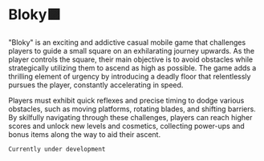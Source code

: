 # Bloky🟪
"Bloky" is an exciting and addictive casual mobile game that challenges players to guide a
small square on an exhilarating journey upwards. As the player controls the square, their main
objective is to avoid obstacles while strategically utilizing them to ascend as high as possible.
The game adds a thrilling element of urgency by introducing a deadly floor that relentlessly
pursues the player, constantly accelerating in speed.

Players must exhibit quick reflexes and precise timing to dodge various obstacles, such as
moving platforms, rotating blades, and shifting barriers. By skilfully navigating through these
challenges, players can reach higher scores and unlock new levels and cosmetics, collecting
power-ups and bonus items along the way to aid their ascent.

`Currently under development`

